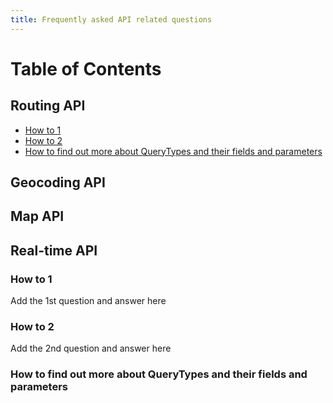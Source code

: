 ```yaml
---
title: Frequently asked API related questions
---
```


Table of Contents
=================

## Routing API
* [How to 1](#how-to-1)
* [How to 2](#how-to-2)
* [How to find out more about QueryTypes and their fields and parameters](#how-to-find-out-more-about-querytypes-and-their-fields-and-parameters)

## Geocoding API
  

## Map API
  
## Real-time API
  
### How to 1

Add the 1st question and answer here

### How to 2

Add the 2nd question and answer here

### How to find out more about QueryTypes and their fields and parameters
